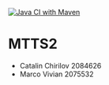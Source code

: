 [![Java CI with Maven](https://github.com/DragonJoester/MTTS2/actions/workflows/maven.yml/badge.svg)](https://github.com/DragonJoester/MTTS2/actions/workflows/maven.yml)

# MTTS2
- Catalin Chirilov 2084626
- Marco Vivian 2075532
